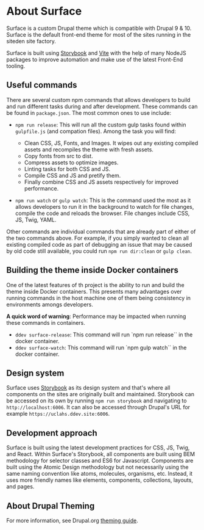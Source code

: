 # About Surface

Surface is a custom Drupal theme which is compatible with Drupal 9 & 10. Surface is the
default front-end theme for most of the sites running in the siteden site factory.

Surface is built using [Storybook](https://storybook.js.org/) and [Vite](https://vitejs.dev/)
with the help of many NodeJS packages to improve automation and make use of the latest Front-End tooling.

## Useful commands

There are several custom npm commands that allows developers to build and run different
tasks during and after development. These commands can be found in `package.json`.
The most common ones to use include:

* `npm run release`: This will run all the custom gulp tasks found within `gulpfile.js` (and compation files). Among the task you will find:
  * Clean CSS, JS, Fonts, and Images.  It wipes out any existing compiled assets and recompiles the theme with fresh assets.
  * Copy fonts from src to dist.
  * Compress assets to optimize images.
  * Linting tasks for both CSS and JS.
  * Compile CSS and JS and pretify them.
  * Finally combine CSS and JS assets respectively for improved performance.

* `npm run watch` or `gulp watch`: This is the command used the most as it allows developers to run it in the background to watch for file changes, compile the code and reloads the browser. File changes include CSS, JS, Twig, YAML.

Other commands are individual commands that are already part of either of the two commands above.
For example, if you simply wanted to clean all existing compiled code as part of debugging an issue
that may be caused by old code still available, you could run `npm run dir:clean` or `gulp clean`.

## Building the theme inside Docker containers

One of the latest features of th project is the ability to run and build the theme inside Docker containers.
This presents many advantages over running commands in the host machine one of them being consistency
in environments amongs developers.

**A quick word of warning**:  Performance may be impacted when running these commands in containers.

* `ddev surface-release`: This command will run `npm run release`` in the docker container.
* `ddev surface-watch`: This command will run `npm gulp watch`` in the docker container.

## Design system

Surface uses [Storybook](https://storybook.js.org/) as its design system and that's where all components
on the sites are originally built and maintained.  Storybook can be accessed on its own by running `npm run storybook`
and navigating to `http://localhost:6006`.  It can also be accessed through Drupal's URL
for example `https://uclahs.ddev.site:6006`.

## Development approach

Surface is built using the latest development practices for CSS, JS, Twig, and React.  Within Surface's Storybook,
all components are built using BEM methodology for selector classes and ES6 for Javascript.
Components are built using the Atomic Design methodology but not necessarily using the same naming convention
like atoms, molecules, organisms, etc.  Instead, it uses more friendly names like elements, components, collections,
layouts, and pages.

## About Drupal Theming

For more information, see Drupal.org [theming guide](
https://www.drupal.org/docs/develop/theming-drupal).
